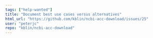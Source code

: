 ```yaml
---
tags: ["help-wanted"]
title: "Document best use cases versus alternatives"
html_url: "https://github.com/kblin/ncbi-acc-download/issues/25"
user: "peterjc"
repo: "kblin/ncbi-acc-download"
---
```


